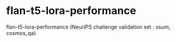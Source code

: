 # flan-t5-lora-performance
flan-t5-lora-performance (NeurIPS challenge validation set : xsum, cosmos_qa) 
